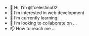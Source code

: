- 👋 Hi, I’m @fcelestino02
- 👀 I’m interested in web development
- 🌱 I’m currently learning 
- 💞️ I’m looking to collaborate on ...
- 📫 How to reach me ...

<!---
fcelestino02/fcelestino02 is a ✨ special ✨ repository because its `README.md` (this file) appears on your GitHub profile.
You can click the Preview link to take a look at your changes.

--->

